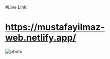 #Live Link:
# https://mustafayilmaz-web.netlify.app/

![photo](https://user-images.githubusercontent.com/105638480/216157851-a16a38c0-c203-41b0-91af-5d264a84f99a.png)
